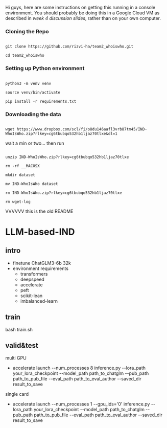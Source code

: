 Hi guys, here are some instructions on getting this running in
a console environment. You should probably be doing this in a 
Google Cloud VM as described in *week 4 discussion slides*, rather than on
your own computer.



### Cloning the Repo

```

git clone https://github.com/rizvi-ha/team2_whoiswho.git

cd team2_whoiswho

```

### Setting up Python environment

```

python3 -m venv venv

source venv/bin/activate

pip install -r requirements.txt

```

### Downloading the data 

```

wget https://www.dropbox.com/scl/fi/o8du146aafl3vrb87tm45/IND-WhoIsWho.zip?rlkey=cg6tbubqo532hb1ljaz70tlxe&dl=1

```

wait a min or two... then run

```

unzip IND-WhoIsWho.zip?rlkey=cg6tbubqo532hb1ljaz70tlxe

rm -rf __MACOSX

mkdir dataset

mv IND-WhoIsWho dataset

rm IND-WhoIsWho.zip?rlkey=cg6tbubqo532hb1ljaz70tlxe

rm wget-log

```









VVVVVV this is the old README

# LLM-based-IND

## intro
- finetune ChatGLM3-6b 32k
- environment requirements
    - transformers
    - deepspeed 
    - accelerate
    - peft
    - scikit-lean
    - imbalanced-learn

## train
bash train.sh

## valid&test
multi GPU
- accelerate launch --num_processes 8 inference.py --lora_path your_lora_checkpoint --model_path path_to_chatglm --pub_path path_to_pub_file --eval_path path_to_eval_author --saved_dir result_to_save

single card
- accelerate launch --num_processes 1 --gpu_ids='0' inference.py --lora_path your_lora_checkpoint --model_path path_to_chatglm --pub_path path_to_pub_file --eval_path path_to_eval_author --saved_dir result_to_save
